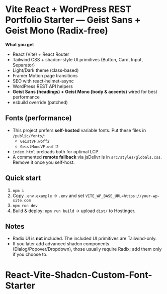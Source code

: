 # Vite React + WordPress REST Portfolio Starter — Geist Sans + Geist Mono (Radix-free)

**What you get**
- React (Vite) + React Router
- Tailwind CSS + shadcn-style UI primitives (Button, Card, Input, Separator)
- Light/Dark theme (class-based)
- Framer Motion page transitions
- SEO with react-helmet-async
- WordPress REST API helpers
- **Geist Sans (headings) + Geist Mono (body & accents)** wired for best performance
- esbuild override (patched)

## Fonts (performance)
- This project prefers **self-hosted** variable fonts. Put these files in `/public/fonts/`:
  - `GeistVF.woff2`
  - `GeistMonoVF.woff2`
- `index.html` preloads both for optimal LCP.
- A commented **remote fallback** via jsDelivr is in `src/styles/globals.css`. Remove it once you self-host.

## Quick start
1. `npm i`
2. Copy `.env.example` → `.env` and set `VITE_WP_BASE_URL=https://your-wp-site.com`
3. `npm run dev`
4. Build & deploy: `npm run build` → upload `dist/` to Hostinger.

## Notes
- Radix UI is **not** included. The included UI primitives are Tailwind-only.
- If you later add advanced shadcn components (Dialog/Popover/Dropdown), those usually require Radix; add them only if you choose to.
# React-Vite-Shadcn-Custom-Font-Starter
